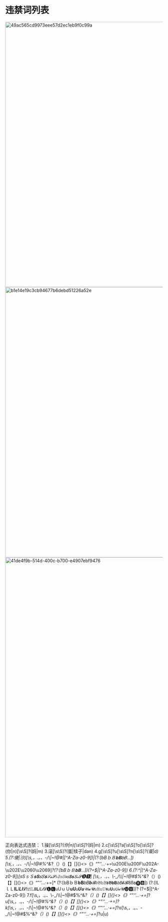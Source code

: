# 违禁词列表

<img width="752" height="847" alt="49ac565cd9973eee57d2ec1eb9f0c99a" src="https://github.com/user-attachments/assets/60c6b953-01fd-4caf-ab00-6ee5f0e61b76" />
<img width="759" height="863" alt="b1e14e19c3cb94677b6debd51226a52e" src="https://github.com/user-attachments/assets/a49abe56-cb72-4fd5-a9de-386dff75bb06" />
<img width="765" height="894" alt="41de4f9b-514d-400c-b700-e4907ebf9476" src="https://github.com/user-attachments/assets/8071aa52-5fe3-4208-b6fb-89c9aee9051f" />

正向表达式违禁：
1.操[\s\S]*?(你|n)[\s\S]*?(妈|m)
2.c[\s\S]?a[\s\S]?o[\s\S]?(你|n)[\s\S]?(妈|m)
3.滚[\s\S]?(蛋|犊子|dan)
4.g[\s\S]?u[\s\S]?n[\s\S]*?(蛋|d)
5.(?:傻|沙)[\s,，.。、\-_/\\|~!@#$%^&*?（）()【】\[\]{}<>《》“”‘’…·+=\u200E\u200F\u202A-\u202E\u2060\u2069]*?(?:[bBｂＢ𝐛𝐁𝑏𝐵𝒃𝓑𝔟𝔅𝕓𝔹𝖇𝕭𝗯𝗕\...])(?=$|[^A-Za-z0-9])|(?:[bBｂＢ𝐛𝐁𝑏𝐵\...])[\s,，.。、\-_/\\|~!@#$%^&*?（）()【】\[\]{}<>《》“”‘’…·+=\u200E\u200F\u202A-\u202E\u2060\u2069]*?(?:傻|沙)|(?:^|[^A-Za-z0-9])[sSｓＳ𝐬𝐒𝑠𝑆\...][\s,，.。、\-_/\\|~!@#$%^&*?（）()【】\[\]{}<>《》“”‘’…·+=\u200E\u200F\u202A-\u202E\u2060\u2069]*?(?:[bBｂＢ𝐛𝐁\...])(?=$|[^A-Za-z0-9])
6.(?:^|[^A-Za-z0-9])[sSｓＳ𝐬𝐒𝑠𝑆𝒔𝒮𝓼𝓢𝔰𝔖𝕤𝕊𝖘𝗌𝗦𝘀𝘚𝓈𝓢🅢🆂] [\s,，.。、\-_/\\|~!@#$%^&*?（）()【】\[\]{}<>《》“”‘’…·+=]* (?:[bBｂＢ𝐛𝐁𝑏𝐵𝒃𝓑𝔟𝔅𝕓𝔹𝖇𝕭𝗯𝗕𝘣𝘉𝓫𝓑8ßв🅑🅱]) (?:[lLｌＬ𝐥𝐋𝑙𝑳𝒍𝓛𝔩𝔏𝕝𝕃𝖑𝗹𝗟𝘭𝘓𝓁𝓛🅛🅻uUｕＵ𝐮𝐔𝑢𝑼𝒖𝒰𝓾𝓤𝔲𝔘𝕦𝕌𝖚𝗎𝗨𝘶𝘜𝓊𝓤🅤🆄])? (?=$|[^A-Za-z0-9])
7.f[\s,，.。、\-_/\\|~!@#$%^&*?（）()【】\[\]{}<>《》“”‘’…·+=]*?u[\s,，.。、\-_/\\|~!@#$%^&*?（）()【】\[\]{}<>《》“”‘’…·+=]*?c[\s,，.。、\-_/\\|~!@#$%^&*?（）()【】\[\]{}<>《》“”‘’…·+=]*?k[\s,，.。、\-_/\\|~!@#$%^&*?（）()【】\[\]{}<>《》“”‘’…·+=]*?(?:y[\s,，.。、\-_/\\|~!@#$%^&*?（）()【】\[\]{}<>《》“”‘’…·+=]*?o[\s,，.。、\-_/\\|~!@#$%^&*?（）()【】\[\]{}<>《》“”‘’…·+=]*?u|u)
